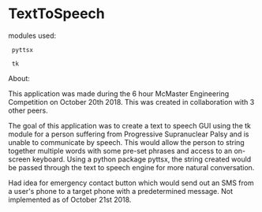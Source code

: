 # TextToSpeech
modules used:

     pyttsx
  
     tk
  
About:
  
  This application was made during the 6 hour McMaster Engineering Competition on October 20th 2018. This was created in collaboration       with 3 other peers.
  
  The goal of this application was to create a text to speech GUI using the tk module for a person suffering from Progressive Supranuclear Palsy and is unable to communicate by speech. This would allow the person to string together multiple words with some pre-set phrases and access to an on-screen keyboard. Using a python package pyttsx, the string created would be passed through the text to speech engine for more natural conversation.
  
  
  Had idea for emergency contact button which would send out an SMS from a user's phone to a target phone with a predetermined message.     Not implemented as of October 21st 2018.
